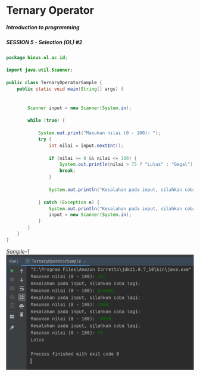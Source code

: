 # Ternary Operator

##### Introduction to programming
##### SESSION 5 - Selection (OL) #2

```java
package binus.ol.ac.id;

import java.util.Scanner;

public class TernaryOperatorSample {
    public static void main(String[] args) {


        Scanner input = new Scanner(System.in);

        while (true) {

            System.out.print("Masukan nilai (0 - 100): ");
            try {
                int nilai = input.nextInt();

                if (nilai >= 0 && nilai <= 100) {
                    System.out.println(nilai > 75 ? "Lulus" : "Gagal");
                    break;
                }

                System.out.println("Kesalahan pada input, silahkan coba lagi: ");

            } catch (Exception e) {
                System.out.println("Kesalahan pada input, silahkan coba lagi: ");
                input = new Scanner(System.in);
            }
        }
    }
}

```
*Sample-1*  
![Sample1](./sample1.png)